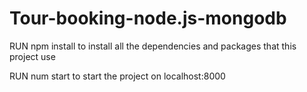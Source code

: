# Tour-booking-node.js-mongodb


RUN npm install to install all the dependencies and packages that this project use

RUN num start to start the project on localhost:8000 

